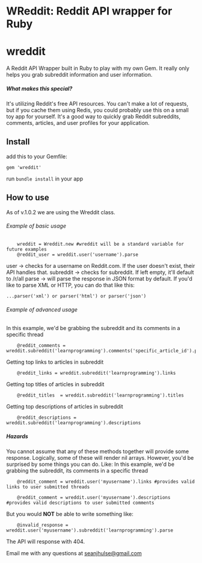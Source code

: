 
WReddit: Reddit API wrapper for Ruby
=======
# wreddit
A Reddit API Wrapper built in Ruby to play with my own Gem. It really only helps you grab subreddit information and user information.

##### What makes this special?
It's utilizing Reddit's free API resources. You can't make a lot of requests, but if you cache them using Redis, you could probably use this on a small toy app for yourself. It's a good way to quickly grab Reddit subreddits, comments, articles, and user profiles for your application.

## Install
add this to your Gemfile:
```
gem 'wreddit'
```

run ```bundle install``` in your app

## How to use
As of v.1.0.2 we are using the Wreddit class.
###### Example of basic usage
```
    wreddit = Wreddit.new #wreddit will be a standard variable for future examples
    @reddit_user = wreddit.user('username').parse
```
user      -> checks for a username on Reddit.com. If the user doesn't exist, their API handles that.
subreddit -> checks for subreddit. If left empty, it'll default to /r/all
parse     -> will parse the response in JSON format by default. If you'd like to parse XML or HTTP, you can do that like this:
```
...parser('xml') or parser('html') or parser('json')
```

###### Example of advanced usage
In this example, we'd be grabbing the subreddit and its comments in a specific thread
```
    @reddit_comments = wreddit.subreddit('learnprogramming').comments('specific_article_id').parse
```
Getting top links to articles in subreddit
```
    @reddit_links = wreddit.subreddit('learnprogramming').links
```
Getting top titles of articles in subreddit
```
    @reddit_titles  = wreddit.subreddit('learnprogramming').titles
```
Getting top descriptions of articles in subreddit
```
    @reddit_descriptions = wreddit.subreddit('learnprogramming').descriptions
```

##### Hazards
You cannot assume that any of these methods together will provide some response. Logically, some of these will render nil arrays. However, you'd be surprised by some things you can do. Like:
In this example, we'd be grabbing the subreddit, its comments in a specific thread
```
    @reddit_comment = wreddit.user('myusername').links #provides valid links to user submitted threads

    @reddit_comment = wreddit.user('myusername').descriptions #provides valid descriptions to user submitted comments
```

But you would <b>NOT</b> be able to write something like:
```
    @invalid_response = wreddit.user('myusername').subreddit('learnprogramming').parse
```

The API will response with 404.

Email me with any questions at seanjhulse@gmail.com
